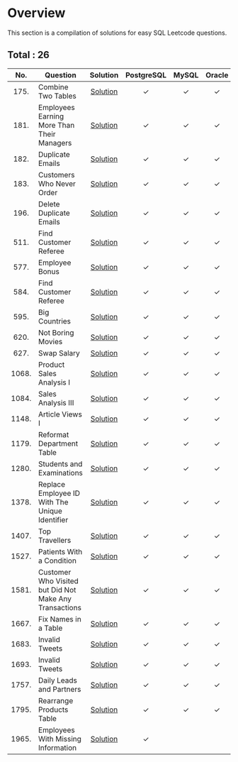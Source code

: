 # Overview

This section is a compilation of solutions for easy SQL Leetcode questions.


## Total : 26


| No. | Question | Solution | PostgreSQL | MySQL | Oracle |
|:---:|----------|:--------:|:----------:|:-----:|:------:|
| 175. | Combine Two Tables | [Solution](https://github.com/ezryn-zaharoff/leetcode-solutions/blob/master/sql/01-sql-easy/easy-solutions/Q0175.md) | ✓ | ✓ | ✓ |
| 181. | Employees Earning More Than Their Managers | [Solution](https://github.com/ezryn-zaharoff/leetcode-solutions/blob/master/sql/01-sql-easy/easy-solutions/Q0181.md) | ✓ | ✓ | ✓ |
| 182. | Duplicate Emails | [Solution](https://github.com/ezryn-zaharoff/leetcode-solutions/blob/master/sql/01-sql-easy/easy-solutions/Q0182.md) | ✓ | ✓ | ✓ |
| 183. | Customers Who Never Order | [Solution](https://github.com/ezryn-zaharoff/leetcode-solutions/blob/master/sql/01-sql-easy/easy-solutions/Q0183.md) | ✓ | ✓ | ✓ |
| 196. | Delete Duplicate Emails | [Solution](https://github.com/ezryn-zaharoff/leetcode-solutions/blob/master/sql/01-sql-easy/easy-solutions/Q0196.md) | ✓ | ✓ | ✓ |
| 511. | Find Customer Referee | [Solution](https://github.com/ezryn-zaharoff/leetcode-solutions/blob/master/sql/01-sql-easy/easy-solutions/Q0511.md) | ✓ | ✓ | ✓ |
| 577. | Employee Bonus | [Solution](https://github.com/ezryn-zaharoff/leetcode-solutions/blob/master/sql/01-sql-easy/easy-solutions/Q0577.md) | ✓ | ✓ | ✓ |
| 584. | Find Customer Referee | [Solution](https://github.com/ezryn-zaharoff/leetcode-solutions/blob/master/sql/01-sql-easy/easy-solutions/Q0584.md) | ✓ | ✓ | ✓ |
| 595. | Big Countries | [Solution](https://github.com/ezryn-zaharoff/leetcode-solutions/blob/master/sql/01-sql-easy/easy-solutions/Q0595.md) | ✓ | ✓ | ✓ |
| 620. | Not Boring Movies | [Solution](https://github.com/ezryn-zaharoff/leetcode-solutions/blob/master/sql/01-sql-easy/easy-solutions/Q0620.md) | ✓ | ✓ | ✓ |
| 627. | Swap Salary | [Solution](https://github.com/ezryn-zaharoff/leetcode-solutions/blob/master/sql/01-sql-easy/easy-solutions/Q0627.md) | ✓ | ✓ | ✓ |
| 1068. | Product Sales Analysis I | [Solution](https://github.com/ezryn-zaharoff/leetcode-solutions/blob/master/sql/01-sql-easy/easy-solutions/Q1068.md) | ✓ | ✓ | ✓ |
| 1084. | Sales Analysis III | [Solution](https://github.com/ezryn-zaharoff/leetcode-solutions/blob/master/sql/01-sql-easy/easy-solutions/Q1084.md) | ✓ | ✓ | ✓ |
| 1148. | Article Views I | [Solution](https://github.com/ezryn-zaharoff/leetcode-solutions/blob/master/sql/01-sql-easy/easy-solutions/Q1148.md) | ✓ | ✓ | ✓ |
| 1179. | Reformat Department Table | [Solution](https://github.com/ezryn-zaharoff/leetcode-solutions/blob/master/sql/01-sql-easy/easy-solutions/Q1179.md) | ✓ | ✓ | ✓ |
| 1280. | Students and Examinations | [Solution](https://github.com/ezryn-zaharoff/leetcode-solutions/blob/master/sql/01-sql-easy/easy-solutions/Q1280.md) | ✓ | ✓ | ✓ |
| 1378. | Replace Employee ID With The Unique Identifier | [Solution](https://github.com/ezryn-zaharoff/leetcode-solutions/blob/master/sql/01-sql-easy/easy-solutions/Q1378.md) | ✓ | ✓ | ✓ |
| 1407. | Top Travellers | [Solution](https://github.com/ezryn-zaharoff/leetcode-solutions/blob/master/sql/01-sql-easy/easy-solutions/Q1407.md) | ✓ | ✓ | ✓ |
| 1527. | Patients With a Condition | [Solution](https://github.com/ezryn-zaharoff/leetcode-solutions/blob/master/sql/01-sql-easy/easy-solutions/Q1527.md) | ✓ | ✓ | ✓ |
| 1581. | Customer Who Visited but Did Not Make Any Transactions | [Solution](https://github.com/ezryn-zaharoff/leetcode-solutions/blob/master/sql/01-sql-easy/easy-solutions/Q1581.md) | ✓ | ✓ | ✓ |
| 1667. | Fix Names in a Table | [Solution](https://github.com/ezryn-zaharoff/leetcode-solutions/blob/master/sql/01-sql-easy/easy-solutions/Q1667.md) | ✓ | ✓ | ✓ |
| 1683. | Invalid Tweets | [Solution](https://github.com/ezryn-zaharoff/leetcode-solutions/blob/master/sql/01-sql-easy/easy-solutions/Q1683.md) | ✓ | ✓ | ✓ |
| 1693. | Invalid Tweets | [Solution](https://github.com/ezryn-zaharoff/leetcode-solutions/blob/master/sql/01-sql-easy/easy-solutions/Q1693.md) | ✓ | ✓ | ✓ |
| 1757. | Daily Leads and Partners | [Solution](https://github.com/ezryn-zaharoff/leetcode-solutions/blob/master/sql/01-sql-easy/easy-solutions/Q1757.md) | ✓ | ✓ | ✓ |
| 1795. | Rearrange Products Table | [Solution](https://github.com/ezryn-zaharoff/leetcode-solutions/blob/master/sql/01-sql-easy/easy-solutions/Q1795.md) | ✓ | ✓ | ✓ |
| 1965. | Employees With Missing Information | [Solution](https://github.com/ezryn-zaharoff/leetcode-solutions/blob/master/sql/01-sql-easy/easy-solutions/Q1965.md) | ✓ |  |  |